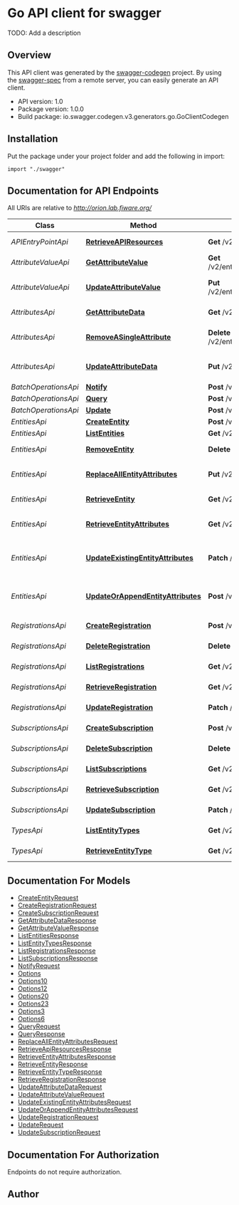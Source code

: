 # Go API client for swagger

TODO: Add a description

## Overview
This API client was generated by the [swagger-codegen](https://github.com/swagger-api/swagger-codegen) project.  By using the [swagger-spec](https://github.com/swagger-api/swagger-spec) from a remote server, you can easily generate an API client.

- API version: 1.0
- Package version: 1.0.0
- Build package: io.swagger.codegen.v3.generators.go.GoClientCodegen

## Installation
Put the package under your project folder and add the following in import:
```golang
import "./swagger"
```

## Documentation for API Endpoints

All URIs are relative to *http://orion.lab.fiware.org/*

Class | Method | HTTP request | Description
------------ | ------------- | ------------- | -------------
*APIEntryPointApi* | [**RetrieveAPIResources**](docs/APIEntryPointApi.md#retrieveapiresources) | **Get** /v2 | Retrieve API Resources
*AttributeValueApi* | [**GetAttributeValue**](docs/AttributeValueApi.md#getattributevalue) | **Get** /v2/entities/{entityId}/attrs/{attrName}/value | Get Attribute Value
*AttributeValueApi* | [**UpdateAttributeValue**](docs/AttributeValueApi.md#updateattributevalue) | **Put** /v2/entities/{entityId}/attrs/{attrName}/value | Update Attribute Value
*AttributesApi* | [**GetAttributeData**](docs/AttributesApi.md#getattributedata) | **Get** /v2/entities/{entityId}/attrs/{attrName} | Get attribute data
*AttributesApi* | [**RemoveASingleAttribute**](docs/AttributesApi.md#removeasingleattribute) | **Delete** /v2/entities/{entityId}/attrs/{attrName} | Remove a Single Attribute
*AttributesApi* | [**UpdateAttributeData**](docs/AttributesApi.md#updateattributedata) | **Put** /v2/entities/{entityId}/attrs/{attrName} | Update Attribute Data
*BatchOperationsApi* | [**Notify**](docs/BatchOperationsApi.md#notify) | **Post** /v2/op/notify | Notify
*BatchOperationsApi* | [**Query**](docs/BatchOperationsApi.md#query) | **Post** /v2/op/query | Query
*BatchOperationsApi* | [**Update**](docs/BatchOperationsApi.md#update) | **Post** /v2/op/update | Update
*EntitiesApi* | [**CreateEntity**](docs/EntitiesApi.md#createentity) | **Post** /v2/entities | Create Entity
*EntitiesApi* | [**ListEntities**](docs/EntitiesApi.md#listentities) | **Get** /v2/entities | List Entities
*EntitiesApi* | [**RemoveEntity**](docs/EntitiesApi.md#removeentity) | **Delete** /v2/entities/{entityId} | Remove Entity
*EntitiesApi* | [**ReplaceAllEntityAttributes**](docs/EntitiesApi.md#replaceallentityattributes) | **Put** /v2/entities/{entityId}/attrs | Replace all entity attributes
*EntitiesApi* | [**RetrieveEntity**](docs/EntitiesApi.md#retrieveentity) | **Get** /v2/entities/{entityId} | Retrieve Entity
*EntitiesApi* | [**RetrieveEntityAttributes**](docs/EntitiesApi.md#retrieveentityattributes) | **Get** /v2/entities/{entityId}/attrs | Retrieve Entity Attributes
*EntitiesApi* | [**UpdateExistingEntityAttributes**](docs/EntitiesApi.md#updateexistingentityattributes) | **Patch** /v2/entities/{entityId}/attrs | Update Existing Entity Attributes
*EntitiesApi* | [**UpdateOrAppendEntityAttributes**](docs/EntitiesApi.md#updateorappendentityattributes) | **Post** /v2/entities/{entityId}/attrs | Update or Append Entity Attributes
*RegistrationsApi* | [**CreateRegistration**](docs/RegistrationsApi.md#createregistration) | **Post** /v2/registrations | Create Registration
*RegistrationsApi* | [**DeleteRegistration**](docs/RegistrationsApi.md#deleteregistration) | **Delete** /v2/registrations/{registrationId} | Delete Registration
*RegistrationsApi* | [**ListRegistrations**](docs/RegistrationsApi.md#listregistrations) | **Get** /v2/registrations | List Registrations
*RegistrationsApi* | [**RetrieveRegistration**](docs/RegistrationsApi.md#retrieveregistration) | **Get** /v2/registrations/{registrationId} | Retrieve Registration
*RegistrationsApi* | [**UpdateRegistration**](docs/RegistrationsApi.md#updateregistration) | **Patch** /v2/registrations/{registrationId} | Update Registration
*SubscriptionsApi* | [**CreateSubscription**](docs/SubscriptionsApi.md#createsubscription) | **Post** /v2/subscriptions | Create Subscription
*SubscriptionsApi* | [**DeleteSubscription**](docs/SubscriptionsApi.md#deletesubscription) | **Delete** /v2/subscriptions/{subscriptionId} | Delete subscription
*SubscriptionsApi* | [**ListSubscriptions**](docs/SubscriptionsApi.md#listsubscriptions) | **Get** /v2/subscriptions | List Subscriptions
*SubscriptionsApi* | [**RetrieveSubscription**](docs/SubscriptionsApi.md#retrievesubscription) | **Get** /v2/subscriptions/{subscriptionId} | Retrieve Subscription
*SubscriptionsApi* | [**UpdateSubscription**](docs/SubscriptionsApi.md#updatesubscription) | **Patch** /v2/subscriptions/{subscriptionId} | Update Subscription
*TypesApi* | [**ListEntityTypes**](docs/TypesApi.md#listentitytypes) | **Get** /v2/types/ | List Entity Types
*TypesApi* | [**RetrieveEntityType**](docs/TypesApi.md#retrieveentitytype) | **Get** /v2/types/{entityType} | Retrieve entity type

## Documentation For Models

 - [CreateEntityRequest](docs/CreateEntityRequest.md)
 - [CreateRegistrationRequest](docs/CreateRegistrationRequest.md)
 - [CreateSubscriptionRequest](docs/CreateSubscriptionRequest.md)
 - [GetAttributeDataResponse](docs/GetAttributeDataResponse.md)
 - [GetAttributeValueResponse](docs/GetAttributeValueResponse.md)
 - [ListEntitiesResponse](docs/ListEntitiesResponse.md)
 - [ListEntityTypesResponse](docs/ListEntityTypesResponse.md)
 - [ListRegistrationsResponse](docs/ListRegistrationsResponse.md)
 - [ListSubscriptionsResponse](docs/ListSubscriptionsResponse.md)
 - [NotifyRequest](docs/NotifyRequest.md)
 - [Options](docs/Options.md)
 - [Options10](docs/Options10.md)
 - [Options12](docs/Options12.md)
 - [Options20](docs/Options20.md)
 - [Options23](docs/Options23.md)
 - [Options3](docs/Options3.md)
 - [Options6](docs/Options6.md)
 - [QueryRequest](docs/QueryRequest.md)
 - [QueryResponse](docs/QueryResponse.md)
 - [ReplaceAllEntityAttributesRequest](docs/ReplaceAllEntityAttributesRequest.md)
 - [RetrieveApiResourcesResponse](docs/RetrieveApiResourcesResponse.md)
 - [RetrieveEntityAttributesResponse](docs/RetrieveEntityAttributesResponse.md)
 - [RetrieveEntityResponse](docs/RetrieveEntityResponse.md)
 - [RetrieveEntityTypeResponse](docs/RetrieveEntityTypeResponse.md)
 - [RetrieveRegistrationResponse](docs/RetrieveRegistrationResponse.md)
 - [UpdateAttributeDataRequest](docs/UpdateAttributeDataRequest.md)
 - [UpdateAttributeValueRequest](docs/UpdateAttributeValueRequest.md)
 - [UpdateExistingEntityAttributesRequest](docs/UpdateExistingEntityAttributesRequest.md)
 - [UpdateOrAppendEntityAttributesRequest](docs/UpdateOrAppendEntityAttributesRequest.md)
 - [UpdateRegistrationRequest](docs/UpdateRegistrationRequest.md)
 - [UpdateRequest](docs/UpdateRequest.md)
 - [UpdateSubscriptionRequest](docs/UpdateSubscriptionRequest.md)

## Documentation For Authorization
 Endpoints do not require authorization.


## Author


